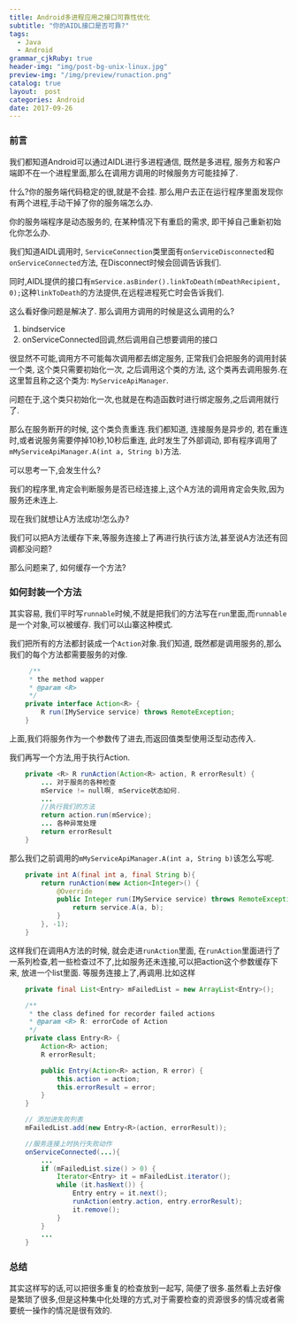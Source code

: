 ```yaml
---
title: Android多进程应用之接口可靠性优化
subtitle: "你的AIDL接口是否可靠?"
tags:
  - Java
  - Android
grammar_cjkRuby: true
header-img: "img/post-bg-unix-linux.jpg"
preview-img: "/img/preview/runaction.png"
catalog: true
layout:  post
categories: Android
date: 2017-09-26
---
```


### 前言
我们都知道Android可以通过AIDL进行多进程通信, 既然是多进程, 服务方和客户端即不在一个进程里面,那么在调用方调用的时候服务方可能挂掉了.

什么?你的服务端代码稳定的很,就是不会挂. 那么用户去正在运行程序里面发现你有两个进程,手动干掉了你的服务端怎么办.

你的服务端程序是动态服务的, 在某种情况下有重启的需求, 即干掉自己重新初始化你怎么办.

我们知道AIDL调用时, `ServiceConnection`类里面有`onServiceDisconnected`和`onServiceConnected`方法, 在Disconnect时候会回调告诉我们.

同时,AIDL提供的接口有`mService.asBinder().linkToDeath(mDeathRecipient, 0);`这种`linkToDeath`的方法提供,在远程进程死亡时会告诉我们.

这么看好像问题是解决了. 那么调用方调用的时候是这么调用的么?

1. bindservice
2. onServiceConnected回调,然后调用自己想要调用的接口

很显然不可能,调用方不可能每次调用都去绑定服务, 正常我们会把服务的调用封装一个类, 这个类只需要初始化一次, 之后调用这个类的方法, 这个类再去调用服务.在这里暂且称之这个类为:
`MyServiceApiManager`.

问题在于,这个类只初始化一次,也就是在构造函数时进行绑定服务,之后调用就行了.

那么在服务断开的时候, 这个类负责重连.我们都知道, 连接服务是异步的, 若在重连时,或者说服务需要停掉10秒,10秒后重连, 此时发生了外部调动, 即有程序调用了`mMyServiceApiManager.A(int a, String b)`方法.

可以思考一下,会发生什么?

我们的程序里,肯定会判断服务是否已经连接上,这个A方法的调用肯定会失败,因为服务还未连上.

现在我们就想让A方法成功!怎么办?

我们可以把A方法缓存下来,等服务连接上了再进行执行该方法,甚至说A方法还有回调都没问题?

那么问题来了, 如何缓存一个方法?

### 如何封装一个方法
其实容易, 我们平时写`runnable`时候,不就是把我们的方法写在`run`里面,而`runnable`是一个对象,可以被缓存. 我们可以山寨这种模式.

我们把所有的方法都封装成一个`Action`对象.我们知道, 既然都是调用服务的,那么我们的每个方法都需要服务的对像.
``` java
     /**
     * the method wapper
     * @param <R>
     */
    private interface Action<R> {
        R run(IMyService service) throws RemoteException;
    }
```

上面,我们将服务作为一个参数传了进去,而返回值类型使用泛型动态传入.

我们再写一个方法,用于执行Action.

``` java
    private <R> R runAction(Action<R> action, R errorResult) {
        ... 对于服务的各种检查
        mService != null啊, mService状态如何.
        ...
        //执行我们的方法
        return action.run(mService);
        ... 各种异常处理
        return errorResult
    }
```

那么我们之前调用的`mMyServiceApiManager.A(int a, String b)`该怎么写呢.

``` java
    private int A(final int a, final String b){
        return runAction(new Action<Integer>() {
            @Override
            public Integer run(IMyService service) throws RemoteException {
                return service.A(a, b);
            }
        }, -1);
    }
```

这样我们在调用A方法的时候, 就会走进`runAction`里面, 在`runAction`里面进行了一系列检查,若一些检查过不了,比如服务还未连接,可以把action这个参数缓存下来, 放进一个list里面.
等服务连接上了,再调用.比如这样

``` java
    private final List<Entry> mFailedList = new ArrayList<Entry>();

    /**
     * the class defined for recorder failed actions
     * @param <R> R: errorCode of Action
     */
    private class Entry<R> {
        Action<R> action;
        R errorResult;

        public Entry(Action<R> action, R error) {
            this.action = action;
            this.errorResult = error;
        }
    }

    // 添加进失败列表
    mFailedList.add(new Entry<R>(action, errorResult));

    //服务连接上时执行失败动作
    onServiceConnected(...){
        ...
        if (mFailedList.size() > 0) {
            Iterator<Entry> it = mFailedList.iterator();
            while (it.hasNext()) {
                Entry entry = it.next();
                runAction(entry.action, entry.errorResult);
                it.remove();
            }
        }
        ...
    }

```

### 总结

其实这样写的话,可以把很多重复的检查放到一起写, 简便了很多.虽然看上去好像是繁琐了很多,但是这种集中化处理的方式,对于需要检查的资源很多的情况或者需要统一操作的情况是很有效的.
